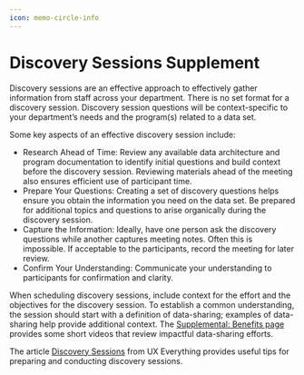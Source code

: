 ```yaml
---
icon: memo-circle-info
---
```


# Discovery Sessions Supplement

Discovery sessions are an effective approach to effectively gather information from staff across your department. There is no set format for a discovery session. Discovery session questions will be context-specific to your department’s needs and the program(s) related to a data set.

Some key aspects of an effective discovery session include:

* Research Ahead of Time: Review any available data architecture and program documentation to identify initial questions and build context before the discovery session. Reviewing materials ahead of the meeting also ensures efficient use of participant time.
* Prepare Your Questions: Creating a set of discovery questions helps ensure you obtain the information you need on the data set. Be prepared for additional topics and questions to arise organically during the discovery session.
* Capture the Information: Ideally, have one person ask the discovery questions while another captures meeting notes. Often this is impossible. If acceptable to the participants, record the meeting for later review.
* Confirm Your Understanding: Communicate your understanding to participants for confirmation and clarity.

When scheduling discovery sessions, include context for the effort and the objectives for the discovery session. To establish a common understanding, the session should start with a definition of data-sharing; examples of data-sharing help provide additional context. The [Supplemental: Benefits page](benefits.md#success-stories) provides some short videos that review impactful data-sharing efforts.

The article [Discovery Sessions](https://ux-everything.com/discovery-session/) from UX Everything provides useful tips for preparing and conducting discovery sessions.
